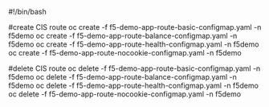 #!/bin/bash

#create CIS route
oc create -f f5-demo-app-route-basic-configmap.yaml -n f5demo
oc create -f f5-demo-app-route-balance-configmap.yaml -n f5demo
oc create -f f5-demo-app-route-health-configmap.yaml -n f5demo
oc create -f f5-demo-app-route-nocookie-configmap.yaml -n f5demo

#delete CIS route
oc delete -f f5-demo-app-route-basic-configmap.yaml -n f5demo
oc delete -f f5-demo-app-route-balance-configmap.yaml -n f5demo
oc delete -f f5-demo-app-route-health-configmap.yaml -n f5demo
oc delete -f f5-demo-app-route-nocookie-configmap.yaml -n f5demo